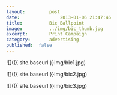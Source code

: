 ```yaml
---
layout:			post
date:				2013-01-06 21:47:46
title:			Bic Ballpoint
image:			../img/bic_thumb.jpg
excerpt:		Print Campaign
category:		advertising
published:	false
---
```


![]({{ site.baseurl }}img/bic1.jpg)

![]({{ site.baseurl }}img/bic2.jpg)

![]({{ site.baseurl }}img/bic3.jpg)